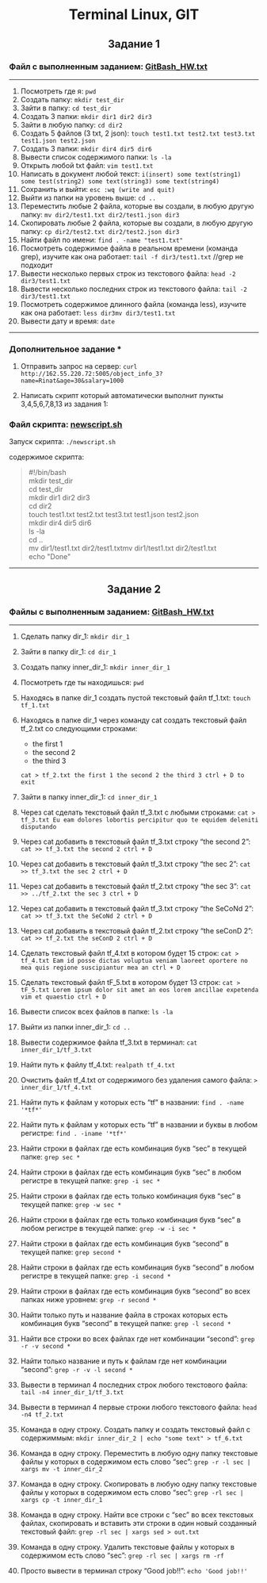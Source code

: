 <h1 align= "center">Terminal Linux, GIT</h1>
<h2 align= "center">Задание 1</h2>

### Файл с выполненным заданием: [GitBash_HW.txt](https://github.com/RinatUpakov/QA_Group28/blob/79ff441ec03dcd6a1d635d8848ef46426d75ca5e/Gitbash_HW.txt)

___

1) Посмотреть где я:  `pwd`
2) Создать папку: `mkdir test_dir`
3) Зайти в папку: `cd test_dir`
4) Создать 3 папки: `mkdir dir1 dir2 dir3`
5) Зайти в любую папку: `cd dir2`
6) Создать 5 файлов (3 txt, 2 json): `touch test1.txt test2.txt test3.txt test1.json test2.json`
7) Создать 3 папки: `mkdir dir4 dir5 dir6`
8) Вывести список содержимого папки: `ls -la`
9) Открыть любой txt файл: `vim test1.txt`
10) Написать в документ любой текст: `i(insert) some text(string1) some test(string2) some text(string3) some text(string4)`
11) Сохранить и выйти: `esc :wq (write and quit)`
12) Выйти из папки на уровень выше: `cd ..`
13) Переместить любые 2 файла, которые вы создали, в любую другую папку: `mv dir2/test1.txt dir2/test1.json dir3`
14) Скопировать любые 2 файла, которые вы создали, в любую другую папку: `cp dir2/test2.txt dir2/test2.json dir3`
15) Найти файл по имени: `find . -name "test1.txt"`
16) Посмотреть содержимое файла в реальном времени (команда grep), изучите как она работает: `tail -f dir3/test1.txt` //grep не подходит
17) Вывести несколько первых строк из текстового файла: `head -2 dir3/test1.txt`
18) Вывести несколько последних строк из текстового файла: `tail -2 dir3/test1.txt`
19) Посмотреть содержимое длинного файла (команда less), изучите как она работает: `less dir3mv dir3/test1.txt`
20) Вывести дату и время: `date`

___

### Дополнительное задание *

1) Отправить запрос на сервер: `curl http://162.55.220.72:5005/object_info_3?name=Rinat&age=30&salary=1000`

2) Написать скрипт который автоматически выполнит пункты 3,4,5,6,7,8,13 из задания 1:

### Файл скрипта: [newscript.sh](https://github.com/RinatUpakov/QA_Group28/blob/79ff441ec03dcd6a1d635d8848ef46426d75ca5e/newscript.sh)

Запуск скрипта: `./newscript.sh`

содержимое скрипта:  
>#!/bin/bash   
>mkdir test_dir  
cd test_dir  
mkdir dir1 dir2 dir3  
cd dir2  
touch test1.txt test2.txt test3.txt test1.json test2.json  
mkdir dir4 dir5 dir6  
ls -la  
cd ..  
mv dir1/test1.txt dir2/test1.txtmv dir1/test1.txt dir2/test1.txt  
echo "Done"  


____

<h2 align= "center">Задание 2</h2>

### Файлы с выполненным заданием: [GitBash_HW.txt](https://github.com/RinatUpakov/QA_Group28/blob/79ff441ec03dcd6a1d635d8848ef46426d75ca5e/Gitbash_HW_2.txt)

____

1) Сделать папку dir_1: `mkdir dir_1`
2) Зайти в папку dir_1: `cd dir_1`
3) Создать папку inner_dir_1: `mkdir inner_dir_1`
4) Посмотреть где ты находишься: `pwd`
5) Находясь в папке dir_1 создать пустой текстовый файл tf_1.txt: `touch tf_1.txt`
6) Находясь в папке dir_1 через команду cat создать текстовый файл tf_2.txt со следующими строками:
	- the first 1
	- the second 2
	- the third 3

	`cat > tf_2.txt
	 the first 1
	 the second 2
	 the third 3
	 ctrl + D to exit`

7) Зайти в папку inner_dir_1: `cd inner_dir_1`
8) Через cat сделать текстовый файл tf_3.txt  c любыми строками:
	`cat > tf_3.txt
	 Eu eam dolores
	 lobortis percipitur
	 quo te equidem
	 deleniti disputando`

9) Через cat добавить в текстовый файл tf_3.txt строку “the second 2”:
	`cat >> tf_3.txt
	 the second 2
 	 ctrl + D`

10) Через cat добавить в текстовый файл tf_3.txt строку “the sec 2”:
	`cat >> tf_3.txt
	 the sec 2
	 ctrl + D`

11) Через cat добавить в текстовый файл tf_2.txt строку “the sec 3”:
	`cat >> ../tf_2.txt
	 the sec 3
	 ctrl + D`

12) Через cat добавить в текстовый файл tf_3.txt строку “the SeCoNd 2”:
	`cat >> tf_3.txt
	 the SeCoNd 2
	 ctrl + D`

13) Через cat добавить в текстовый файл tf_2.txt строку “the seConD 2”:
	`cat >> tf_2.txt
	 the seConD 2
	 ctrl + D`

14) Сделать текстовый файл tf_4.txt в котором будет 15 строк:
	`cat > tf_4.txt
	 Eam
	 id
	 posse
	 dictas
	 voluptua
	 veniam
	 laoreet
	 oportere
	 no
	 mea
	 quis
	 regione
	 suscipiantur
	 mea
	 an
	 ctrl + D`

15) Сделать текстовый файл tF_5.txt в котором будет 13 строк:
	`cat > tF_5.txt
	 Lorem
	 ipsum
	 dolor
	 sit
	 amet
	 an
	 eos
	 lorem
	 ancillae
	 expetenda
	 vim
	 et
	 quaestio
	 ctrl + D`

16) Вывести список всех файлов в папке: `ls -la`
17) Выйти из папки inner_dir_1: `cd ..`
18) Вывести содержимое файла tf_3.txt в терминал: `cat inner_dir_1/tf_3.txt`
19) Найти путь к файлу tf_4.txt: `realpath tf_4.txt`
20) Очистить файл tf_4.txt от содержимого без удаления самого файла: `> inner_dir_1/tf_4.txt`
21) Найти путь к файлам у которых есть  “tf” в названии: `find . -name '*tf*'`
22) Найти путь к файлам у которых есть  “tf” в названии и буквы в любом регистре: `find . -iname '*tf*'`
23) Найти строки в файлах где есть комбинация букв “sec” в текущей папке: `grep sec *`
24) Найти строки в файлах где есть комбинация букв “sec” в любом регистре в текущей папке: `grep -i sec *`
25) Найти строки в файлах где есть только комбинация букв “sec” в текущей папке: `grep -w sec *`
26) Найти строки в файлах где есть только комбинация букв “sec” в любом регистре в текущей папке: `grep -w -i sec *`
27) Найти строки в файлах где есть комбинация букв “second” в текущей папке: `grep second *`
28) Найти строки в файлах где есть комбинация букв “second” в любом регистре в текущей папке: `grep -i second *`
29) Найти строки в файлах где есть комбинация букв “second” во всех папках ниже уровнем: `grep -r second *`
30) Найти только путь и название файла в строках которых есть комбинация букв “second” в текущей папке: `grep -l second *`
31) Найти все строки во всех файлах где нет комбинации “second”: `grep -r -v second *`
32) Найти только название и путь к файлам где нет комбинации “second”: `grep -r -v -l second *`
33) Вывести в терминал 4 последних строк любого текстового файла: `tail -n4 inner_dir_1/tf_3.txt`
34) Вывести в терминал 4 первые строки любого текстового файла: `head -n4 tf_2.txt`
35) Команда в одну строку. Создать папку и создать текстовый файл с содержиммым: `mkdir inner_dir_2 | echo "some text" > tf_6.txt`
36) Команда в одну строку. Переместить в любую одну папку текстовые файлы у которых в содержимом есть слово “sec”: `grep -r -l sec | xargs mv -t inner_dir_2`
37) Команда в одну строку. Скопировать в любую одну папку текстовые файлы у которых в содержимом есть слово “sec”: `grep -rl sec | xargs cp -t inner_dir_1`
38) Команда в одну строку. Найти все строки c “sec” во всех текстовых файлах, скопировать и вставить эти строки в один новый созданный текстовый файл:
	`grep -rl sec | xargs sed > out.txt`

39) Команда в одну строку. Удалить текстовые файлы у которых в содержимом есть слово “sec”: `grep -rl sec | xargs rm -rf`
40) Просто вывести в терминал строку “Good job!!”: `echo 'Good job!!'`
